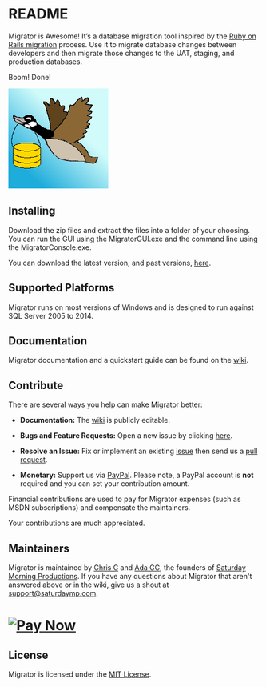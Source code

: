 # README #

Migrator is Awesome!  It’s a database migration tool inspired by the [Ruby on Rails migration](http://edgeguides.rubyonrails.org/active_record_migrations.html) process.  Use it to migrate database changes between developers and then migrate those changes to the UAT, staging, and production databases.

Boom! Done! 

![Goose](Logo/GooseSmall.png)

## Installing ##

Download the zip files and extract the files into a folder of your choosing.  You can run the GUI using the MigratorGUI.exe and the command line using the MigratorConsole.exe.

You can download the latest version, and past versions, [here](https://bitbucket.org/saturdaymp/migrator/downloads).

## Supported Platforms ##

Migrator runs on most versions of Windows and is designed to run against SQL Server 2005 to 2014.

## Documentation ##

Migrator documentation and a quickstart guide can be found on the [wiki](https://bitbucket.org/saturdaymp/migrator/wiki/Home).

## Contribute ##

There are several ways you help can make Migrator better:

- **Documentation:** The [wiki](https://bitbucket.org/saturdaymp/migrator/wiki) is publicly editable.

- **Bugs and Feature Requests:** Open a new issue by clicking [here](https://bitbucket.org/saturdaymp/migrator/issues).

- **Resolve an Issue:** Fix or implement an existing [issue](https://bitbucket.org/saturdaymp/migrator/issues?status=new&status=open) then send us a [pull request](https://confluence.atlassian.com/bitbucket/work-with-pull-requests-223220593.html).

- **Monetary:** Support us via [PayPal](https://www.paypal.com/cgi-bin/webscr?cmd=_s-xclick&hosted_button_id=BZMRHHT7A43C2). Please note, a PayPal account is **not** required and you can set your contribution amount.

Financial contributions are used to pay for Migrator expenses (such as MSDN subscriptions) and compensate the maintainers.

Your contributions are much appreciated.

## Maintainers ##

Migrator is maintained by [Chris C](https://bitbucket.org/chris_c/) and [Ada CC](https://bitbucket.org/AdaChan-Cumming/), the founders of [Saturday Morning Productions](http://saturdaymp.com/).  If you have any questions about Migrator that aren't answered above or in the wiki, give us a shout at <support@saturdaymp.com>.

# [![Pay Now](https://www.paypalobjects.com/en_US/i/btn/btn_paynowCC_LG.gif)](https://www.paypal.com/cgi-bin/webscr?cmd=_s-xclick&hosted_button_id=BZMRHHT7A43C2) #


## License ##

Migrator is licensed under the [MIT License](License.txt).
